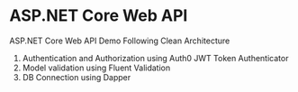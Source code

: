 # ASP.NET Core Web API
ASP.NET Core Web API Demo Following Clean Architecture

1. Authentication and Authorization using Auth0 JWT Token Authenticator
2. Model validation using Fluent Validation
3. DB Connection using Dapper
